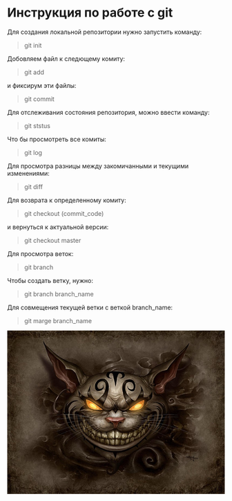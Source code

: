# Инструкция по работе с git
Для создания локальной репозитории нужно запустить команду:
 > git init

Добовляем файл к следющему комиту:
 > git add

и фиксирум эти файлы:
 > git commit

 Для отслеживания состояния репозитория, можно ввести команду:
  > git ststus

Что бы просмотреть все комиты:
 > git log

Для просмотра разницы между закомичанными и текущими изменениями:
 > git diff

Для возврата к определенному комиту:
 > git checkout (commit_code)

и вернуться к актуальной версии:
 > git checkout master

 Для просмотра веток:
 > git branch

Чтобы создать ветку, нужно:
 > git branch branch_name

Для совмещения текущей ветки с веткой branch_name:
 > git marge branch_name

![какая-то картинка](2907543_25cbf86e.jpeg)